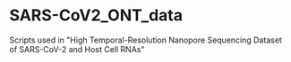 # SARS-CoV2_ONT_data
Scripts used in "High Temporal-Resolution Nanopore Sequencing Dataset of  SARS-CoV-2 and Host Cell RNAs"
